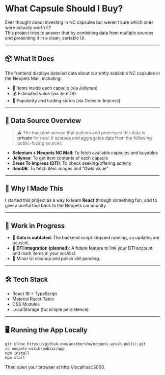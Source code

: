 # What Capsule Should I Buy?

Ever thought about investing in NC capsules but weren’t sure which ones were actually worth it?  
This project tries to answer that by combining data from multiple sources and presenting it in a clean, sortable UI.

---

## 📦 What It Does

The frontend displays detailed data about currently available NC capsules in the Neopets Mall, including:

- 🎁 Items inside each capsule (via Jellyneo)
- 💰 Estimated value (via itemDB)
- 👗 Popularity and trading status (via Dress to Impress)

---

## 🔌 Data Source Overview

> ⚠️ The backend service that gathers and processes this data is **private** for now. It scrapes and aggregates data from the following public-facing sources:

- **Selenium + Neopets NC Mall**: To fetch available capsules and buyables
- **Jellyneo**: To get item contents of each capsule
- **Dress To Impress (DTI)**: To check seeking/offering activity
- **itemDB**: To fetch item images and “Owls value”

---

## 🧠 Why I Made This

I started this project as a way to learn **React** through something fun, and to give a useful tool back to the Neopets community.  

---

## 🚧 Work in Progress

- 🔁 **Data is outdated**: The backend script stopped running, so updates are paused.
- 🔗 **DTI integration (planned)**: A future feature to link your DTI account and mark items in your wishlist.
- 🧹 Minor UI cleanup and polish still pending.

---

## 🛠 Tech Stack

- React 18 + TypeScript
- Material React Table
- CSS Modules
- LocalStorage (for simple persistence)

---
## 🖥️ Running the App Locally

```bash
git clone https://github.com/anothershm/neopets-wcsib-public.git
cd neopets-wcsib-public/app
npm install
npm start
```

Then open your browser at http://localhost:3000.
